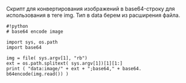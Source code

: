 <!--2016-07-23 11:15:01-->
Скрипт для конвертирования изображений в base64-строку для использования в теге img. 
Тип в data берем из расширения файла.

    #!python
    # base64 encode image

    import sys, os.path
    import base64

    img = file( sys.argv[1], "rb")
    ext = os.path.splitext( sys.argv[1])[1][1:]
    print ( "data:image/" + ext + ";base64," + base64. b64encode(img.read()) )